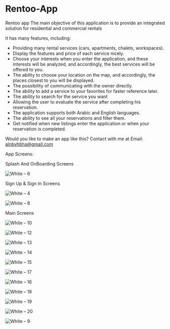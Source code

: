# Rentoo-App

Rentoo app
The main objective of this application is to provide an integrated solution for residential and commercial rentals

It has many features, including:
* Providing many rental services (cars, apartments, chalets, workspaces).
* Display the features and price of each service nicely.
* Choose your interests when you enter the application, and these interests will be analyzed, and accordingly, the best services will be offered to you.
* The ability to choose your location on the map, and accordingly, the places closest to you will be displayed.
* The possibility of communicating with the owner directly.
* The ability to add a service to your favorites for faster reference later.
* The ability to search for the service you want
* Allowing the user to evaluate the service after completing his reservation.
* The application supports both Arabic and English languages.
* The ability to see all your reservations and filter them.
* Get notified when new listings enter the application or when your reservation is completed.

Would you like to make an app like this? Contact with me at Email: alnbyhbha@gmail.com

App Screens:

Splash And OnBoarding Screens

![White – 6](https://user-images.githubusercontent.com/42490211/235374205-68f905c4-7011-41de-b24e-785c880b5285.jpg)

Sign Up & Sign In Screens

![White – 4](https://user-images.githubusercontent.com/42490211/235374214-cf0c678a-28bb-4362-8200-bcdf2bba5b62.jpg)

![White – 8](https://user-images.githubusercontent.com/42490211/235374224-7e95920d-887b-4092-b5cf-63a7c832a3ed.jpg)

Main Screens

![White – 10](https://user-images.githubusercontent.com/42490211/235374602-688382f6-1c16-4e09-ac40-8c0b8d88e94c.jpg)

![White – 12](https://user-images.githubusercontent.com/42490211/235374945-8066ff3e-498d-4ae1-98b1-b9c27f81d2ac.jpg)

![White – 13](https://user-images.githubusercontent.com/42490211/235375060-1409137e-d2b0-4fd0-aaeb-25257fb5533f.jpg)

![White – 14](https://user-images.githubusercontent.com/42490211/235375156-25b68298-e4c7-46df-98d5-64a5a5845a0f.jpg)

![White – 15](https://user-images.githubusercontent.com/42490211/235375192-21c075b9-9175-4e73-b7e0-7794ae1846ec.jpg)

![White – 17](https://user-images.githubusercontent.com/42490211/235375294-7a68bd81-41ac-4cc6-ab8e-5801403c5135.jpg)

![White – 16](https://user-images.githubusercontent.com/42490211/235375530-bec52824-fb30-4f0d-8ec1-d23a94420545.jpg)

![White – 18](https://user-images.githubusercontent.com/42490211/235375337-84447ee3-621d-4dce-ab16-516368161169.jpg)

![White – 19](https://user-images.githubusercontent.com/42490211/235375451-dd96b35b-bb10-4ad1-b5de-dd843865f7a0.jpg)

![White – 20](https://user-images.githubusercontent.com/42490211/235375446-2dba88c1-4b71-4d09-b38c-aff90986f5d0.jpg)

![White – 9](https://user-images.githubusercontent.com/42490211/235374238-fdcdbb36-637a-40f6-b1aa-b0f15b079cc5.jpg)
